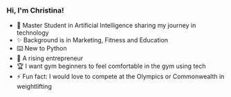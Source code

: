 ### Hi, I'm Christina!

- 🔭 Master Student in Artificial Intelligence sharing my journey in technology
- ✨ Background is in Marketing, Fitness and Education
- ⌨️ New to Python 
- 🙌 A rising entrepreneur
- 🏆 I want gym beginners to feel comfortable in the gym using tech
- ⚡ Fun fact: I would love to compete at the Olympics or Commonwealth in weightlifting 
